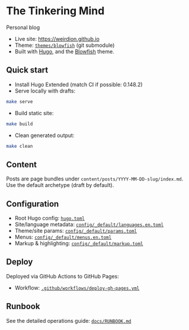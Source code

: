 # The Tinkering Mind

Personal blog

- Live site: https://weirdion.github.io
- Theme: [`themes/blowfish`](./themes/blowfish) (git submodule)
- Built with [Hugo](https://gohugo.io/), and the [Blowfish](https://blowfish.page/) theme.

## Quick start

- Install Hugo Extended (match CI if possible: 0.148.2)
- Serve locally with drafts:

```sh
make serve
```

- Build static site:

```sh
make build
```

- Clean generated output:

```sh
make clean
```

## Content

Posts are page bundles under `content/posts/YYYY-MM-DD-slug/index.md`. Use the default archetype (draft by default).

## Configuration

- Root Hugo config: [`hugo.toml`](./hugo.toml)
- Site/language metadata: [`config/_default/languages.en.toml`](./config/_default/languages.en.toml)
- Theme/site params: [`config/_default/params.toml`](./config/_default/params.toml)
- Menus: [`config/_default/menus.en.toml`](./config/_default/menus.en.toml)
- Markup & highlighting: [`config/_default/markup.toml`](./config/_default/markup.toml)

## Deploy

Deployed via GitHub Actions to GitHub Pages:
- Workflow: [`.github/workflows/deploy-gh-pages.yml`](./.github/workflows/deploy-gh-pages.yml)

## Runbook

See the detailed operations guide: [`docs/RUNBOOK.md`](./docs/RUNBOOK.md)
